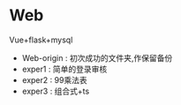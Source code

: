 # Web
Vue+flask+mysql

* Web-origin : 初次成功的文件夹,作保留备份
* exper1 : 简单的登录审核
* exper2 : 99乘法表
* exper3 : 组合式+ts